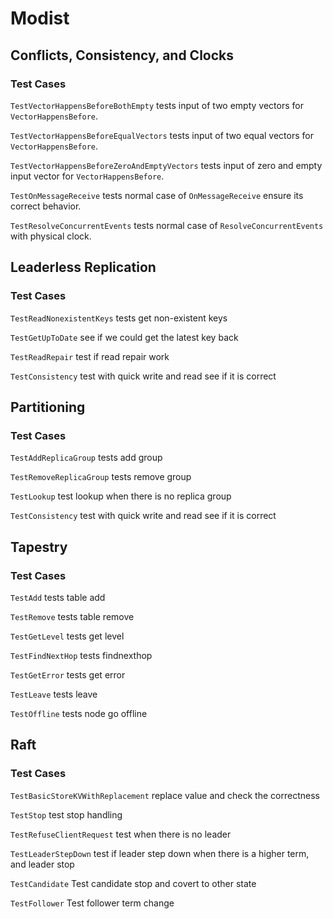 # Modist
## Conflicts, Consistency, and Clocks
### Test Cases
``TestVectorHappensBeforeBothEmpty`` tests input of two empty vectors for ``VectorHappensBefore``. 

``TestVectorHappensBeforeEqualVectors`` tests input of two equal vectors for ``VectorHappensBefore``.

``TestVectorHappensBeforeZeroAndEmptyVectors`` tests input of zero and empty input vector for ``VectorHappensBefore``.

``TestOnMessageReceive`` tests normal case of ``OnMessageReceive`` ensure its correct behavior.

``TestResolveConcurrentEvents`` tests normal case of ``ResolveConcurrentEvents`` with physical clock.

## Leaderless Replication
### Test Cases
``TestReadNonexistentKeys`` tests get non-existent keys

``TestGetUpToDate`` see if we could get the latest key back

``TestReadRepair`` test if read repair work

``TestConsistency`` test with quick write and read see if it is correct

## Partitioning
### Test Cases
``TestAddReplicaGroup`` tests add group

``TestRemoveReplicaGroup`` tests remove group

``TestLookup`` test lookup when there is no replica group

``TestConsistency`` test with quick write and read see if it is correct

## Tapestry
### Test Cases
``TestAdd`` tests table add

``TestRemove`` tests table remove

``TestGetLevel`` tests get level

``TestFindNextHop`` tests findnexthop

``TestGetError`` tests get error

``TestLeave`` tests leave

``TestOffline`` tests node go offline

## Raft
### Test Cases
``TestBasicStoreKVWithReplacement`` replace value and check the correctness

``TestStop`` test stop handling

``TestRefuseClientRequest`` test when there is no leader

``TestLeaderStepDown`` test if leader step down when there is a higher term, and leader stop

``TestCandidate`` Test candidate stop and covert to other state

``TestFollower`` Test follower term change

